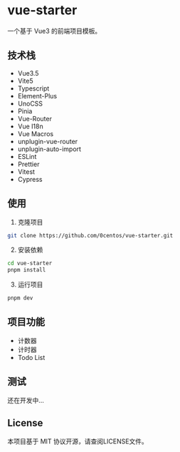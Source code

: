 # vue-starter

一个基于 Vue3 的前端项目模板。

## 技术栈

- Vue3.5
- Vite5
- Typescript
- Element-Plus
- UnoCSS
- Pinia
- Vue-Router
- Vue I18n
- Vue Macros
- unplugin-vue-router
- unplugin-auto-import
- ESLint
- Prettier
- Vitest
- Cypress

## 使用

1. 克隆项目

```bash
git clone https://github.com/0centos/vue-starter.git
```

2. 安装依赖

```bash
cd vue-starter
pnpm install
```

3. 运行项目

```bash
pnpm dev
```

## 项目功能

- 计数器
- 计时器
- Todo List

## 测试

还在开发中...

## License

本项目基于 MIT 协议开源，请查阅LICENSE文件。
